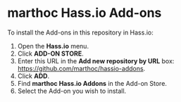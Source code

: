 # marthoc Hass.io Add-ons

To install the Add-ons in this repository in Hass.io:

1. Open the **Hass.io** menu.
2. Click **ADD-ON STORE**.
3. Enter this URL in the **Add new repository by URL** box: https://github.com/marthoc/hassio-addons.
4. Click **ADD**.
5. Find **marthoc Hass.io Addons** in the Add-on Store.
6. Select the Add-on you wish to install.